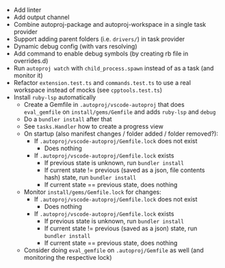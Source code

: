 - Add linter
- Add output channel
- Combine autoproj-package and autoproj-workspace in a single task provider
- Support adding parent folders (i.e. `drivers/`) in task provider
- Dynamic debug config (with vars resolving)
- Add command to enable debug symbols (by creating rb file in overrides.d)
- Run `autoproj watch` with `child_process.spawn` instead of as a task (and monitor it)
- Refactor `extension.test.ts` and `commands.test.ts` to use a real workspace instead of mocks (see `cpptools.test.ts`)
- Install `ruby-lsp` automatically
  - Create a Gemfile in `.autoproj/vscode-autoproj` that does `eval_gemfile` on `install/gems/Gemfile` and adds `ruby-lsp` and `debug`
  - Do a `bundler install` after that
  - See `tasks.Handler` how to create a progress view
  - On startup (also manifest changes / folder added / folder removed?):
    - If `.autoproj/vscode-autoproj/Gemfile.lock` does not exist
      - Does nothing
    - If `.autoproj/vscode-autoproj/Gemfile.lock` exists
      - If previous state is unknown, run `bundler install`
      - If current state != previous (saved as a json, file contents hash) state, run `bundler install`
      - If current state == previous state, does nothing
  - Monitor `install/gems/Gemfile.lock` for changes:
    - If `.autoproj/vscode-autoproj/Gemfile.lock` does not exist
      - Does nothing
    - If `.autoproj/vscode-autoproj/Gemfile.lock` exists
      - If previous state is unknown, run `bundler install`
      - If current state != previous (saved as a json) state, run `bundler install`
      - If current state == previous state, does nothing
  - Consider doing `eval_gemfile` on `.autoproj/Gemfile` as well (and monitoring the respective lock)
